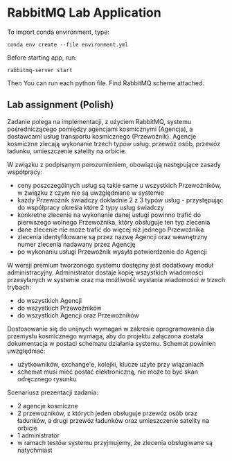 # RabbitMQ Lab Application

To import conda environment, type:
	
	conda env create --file environment.yml


Before starting app, run:
	
	rabbitmq-server start

Then You can run each python file.
Find RabbitMQ scheme attached.


## Lab assignment (Polish)

Zadanie polega na implementacji, z użyciem RabbitMQ, systemu pośredniczącego pomiędzy agencjami kosmicznymi (Agencja), a dostawcami usług transportu kosmicznego (Przewoźnik). Agencje kosmiczne zlecają wykonanie trzech typów usług: przewóz osób, przewóz ładunku, umieszczenie satelity na orbicie.

W związku z podpisanym porozumieniem, obowiązują następujące zasady współpracy:
- ceny poszczególnych usług są takie same u wszystkich Przewoźników, w związku z czym nie są uwzględniane w systemie
- każdy Przewoźnik świadczy dokładnie 2 z 3 typów usług - przystępując do współpracy określa które 2 typy usług świadczy 
- konkretne zlecenie na wykonanie danej usługi powinno trafić do pierwszego wolnego Przewoźnika, który obsługuje ten typ zlecenia
- dane zlecenie nie może trafić do więcej niż jednego Przewoźnika
- zlecenia identyfikowane są przez nazwę Agencji oraz wewnętrzny numer zlecenia nadawany przez Agencję
- po wykonaniu usługi Przewoźnik wysyła potwierdzenie do Agencji

W wersji premium tworzonego systemu dostępny jest dodatkowy moduł administracyjny. Administrator dostaje kopię wszystkich wiadomości przesyłanych w systemie oraz ma możliwość wysłania wiadomości w trzech trybach:
- do wszystkich Agencji 
- do wszystkich Przewoźników
- do wszystkich Agencji oraz Przewoźników

Dostosowanie się do unijnych wymagań w zakresie oprogramowania dla przemysłu kosmicznego wymaga, aby do projektu załączona została dokumentacja w postaci schematu działania systemu. Schemat powinien uwzględniać:
- użytkowników, exchange'e, kolejki, klucze użyte przy wiązaniach
- schemat musi mieć postać elektroniczną, nie może to być skan odręcznego rysunku

Scenariusz prezentacji zadania:
- 2 agencje kosmiczne
- 2 przewoźników, z których jeden obsługuje przewóz osób oraz ładunków, a drugi przewóz ładunków oraz umieszczenie satelity na orbicie
- 1 administrator
- w ramach testów systemu przyjmujemy, że zlecenia obsługiwane są natychmiast